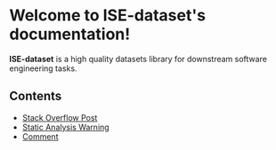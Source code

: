 # Welcome to ISE-dataset's documentation!

**ISE-dataset** is a high quality datasets library for downstream software engineering tasks.

## Contents

- [Stack Overflow Post](stack.md)
- [Static Analysis Warning](warning.md)
- [Comment](comment.md)